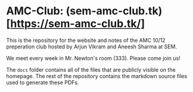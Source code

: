 # AMC-Club: (sem-amc-club.tk)[https://sem-amc-club.tk/]
This is the repository for the website and notes of the AMC 10/12 preperation club hosted by Arjun Vikram and Aneesh Sharma at SEM.

We meet every week in Mr. Newton's room (333). Please come join us!

The `docs` folder contains all of the files that are publicly visible on the homepage. The rest of the repository contains the markdown source files used to generate these PDFs.
